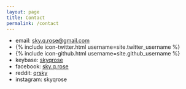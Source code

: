 ```yaml
---
layout: page
title: Contact
permalink: /contact
---
```


* email: sky.q.rose@gmail.com
* {% include icon-twitter.html username=site.twitter_username %}
* {% include icon-github.html username=site.github_username %}
* keybase: [skyqrose](keybase.io/skyqrose)
* facebook: [sky.q.rose](facebook.com/sky.q.rose)
* reddit: [qrsky](reddit.com/u/qrsky)
* instagram: skyqrose
